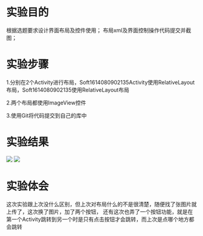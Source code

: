 # 实验目的

根据选题要求设计界面布局及控件使用；
布局xml及界面控制操作代码提交并截图；



# 实验步骤
1.分别在2个Activity进行布局，Soft1614080902135Activity使用RelativeLayout布局，Soft1614080902135使用RelativeLayout布局

2.两个布局都使用ImageView控件

3.使用Git将代码提交到自己的库中




# 实验结果
![](https://github.com/WJKAAA/android-labs-2018/blob/master/soft1614080902135/%E7%94%BB%E6%9D%BF%E4%B8%80.jpg)
![](https://github.com/WJKAAA/android-labs-2018/blob/master/soft1614080902135/%E7%94%BB%E6%9D%BF%E4%BA%8C.png)




# 实验体会
这次实验跟上次没什么区别，但上次对布局什么的不是很清楚，随便找了张图片就上传了，这次换了图片，加了两个按钮，
还有这次也弄了一个按钮功能，就是在第一个Activity跳转到另一个时是只有点击按钮才会跳转，而上次是点哪个地方都会跳转
